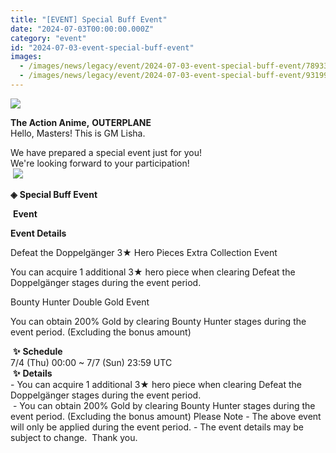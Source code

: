 ```yaml
---
title: "[EVENT] Special Buff Event"
date: "2024-07-03T00:00:00.000Z"
category: "event"
id: "2024-07-03-event-special-buff-event"
images:
  - /images/news/legacy/event/2024-07-03-event-special-buff-event/78933287dd38475aa79934cd937ad938.webp
  - /images/news/legacy/event/2024-07-03-event-special-buff-event/93199968df55474b974f0cfaad5cb354_002.webp
---
```


![](/images/news/legacy/event/2024-07-03-event-special-buff-event/78933287dd38475aa79934cd937ad938.webp)  

**The Action Anime,** **OUTERPLANE**          
Hello, Masters! This is GM Lisha.  

We have prepared a special event just for you!  
We're looking forward to your participation!  
 ![](/images/news/legacy/event/2024-07-03-event-special-buff-event/93199968df55474b974f0cfaad5cb354_002.webp)  
  
**◈** **Special Buff Event**

 **Event**

**Event Details**

Defeat the Doppelgänger 3★ Hero Pieces Extra Collection Event

You can acquire 1 additional 3★ hero piece when clearing Defeat the Doppelgänger stages during the event period.

Bounty Hunter Double Gold Event

You can obtain 200% Gold by clearing Bounty Hunter stages during the event period. (Excluding the bonus amount)

  
 **✨** **Schedule**   
7/4 (Thu) 00:00 ~ 7/7 (Sun) 23:59 UTC  
 **✨** **Details**  
\- You can acquire 1 additional 3★ hero piece when clearing Defeat the Doppelgänger stages during the event period.  
 - You can obtain 200% Gold by clearing Bounty Hunter stages during the event period. (Excluding the bonus amount) Please Note - The above event will only be applied during the event period. - The event details may be subject to change.  Thank you.

